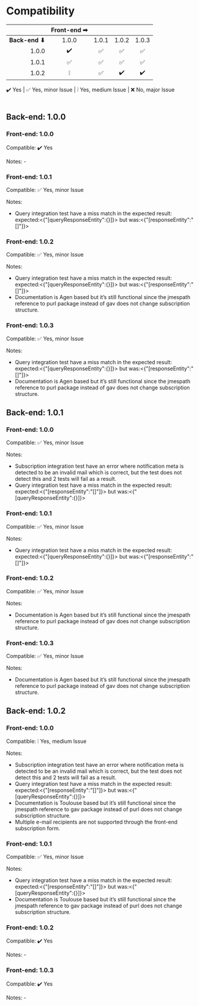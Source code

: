 # Compatibility

|              |Front-end ➡|        |        |        |
|-------------:|:---------:|:------:|:------:|:------:|
|**Back-end ⬇**|       1.0.0|    1.0.1|    1.0.2|    1.0.3|
|         1.0.0|           ✔️️|       ✅|       ✅|       ✅|
|         1.0.1|          ✅|       ✅|       ✅|       ✅|
|         1.0.2|          ❕|       ✅|        ✔️|        ✔️|

✔️️ Yes | ✅ Yes, minor Issue | ❕ Yes, medium Issue | ❌ No, major Issue
<br>
<br>
## Back-end: 1.0.0
### Front-end: 1.0.0
Compatible: ✔️️ Yes

Notes: -

### Front-end: 1.0.1
Compatible: ✅ Yes, minor Issue

Notes:

- Query integration test have a miss match in the expected result: <br/>
expected:<{"[queryResponseEntity":{}]}> but was:<{"[responseEntity":"[]"]}>

### Front-end: 1.0.2
Compatible: ✅ Yes, minor Issue

Notes:

- Query integration test have a miss match in the expected result: <br/>
expected:<{"[queryResponseEntity":{}]}> but was:<{"[responseEntity":"[]"]}>
- Documentation is Agen based but it’s still functional since the jmespath reference to purl package instead of gav does not change subscription structure.

### Front-end: 1.0.3
Compatible: ✅ Yes, minor Issue

Notes:

- Query integration test have a miss match in the expected result: <br/>
expected:<{"[queryResponseEntity":{}]}> but was:<{"[responseEntity":"[]"]}>
- Documentation is Agen based but it’s still functional since the jmespath reference to purl package instead of gav does not change subscription structure.

## Back-end: 1.0.1
### Front-end: 1.0.0
Compatible: ✅ Yes, minor Issue

Notes:
- Subscription integration test have an error where notification meta is detected to be an invalid mail which is correct, but the test does not detect this and 2 tests will fail as a result.
- Query integration test have a miss match in the expected result: <br>
expected:<{"[responseEntity":"[]"]}> but was:<{"[queryResponseEntity":{}]}>

### Front-end: 1.0.1
Compatible: ✅ Yes, minor Issue

Notes:

- Query integration test have a miss match in the expected result: <br>
expected:<{"[queryResponseEntity":{}]}> but was:<{"[responseEntity":"[]"]}>

### Front-end: 1.0.2
Compatible: ✅ Yes, minor Issue

Notes:

- Documentation is Agen based but it’s still functional since the jmespath reference to purl package instead of gav does not change subscription structure.

### Front-end: 1.0.3
Compatible: ✅ Yes, minor Issue

Notes:

- Documentation is Agen based but it’s still functional since the jmespath reference to purl package instead of gav does not change subscription structure.

## Back-end: 1.0.2
### Front-end: 1.0.0
Compatible: ❕ Yes, medium Issue

Notes:
- Subscription integration test have an error where notification meta is detected to be an invalid mail which is correct, but the test does not detect this and 2 tests will fail as a result.
- Query integration test have a miss match in the expected result: <br>
expected:<{"[responseEntity":"[]"]}> but was:<{"[queryResponseEntity":{}]}>
- Documentation is Toulouse based but it’s still functional since the jmespath reference to gav package instead of purl does not change subscription structure.
- Multiple e-mail recipients are not supported through the front-end subscription form. 

### Front-end: 1.0.1
Compatible: ✅ Yes, minor Issue

Notes:

- Query integration test have a miss match in the expected result: <br>
expected:<{"[responseEntity":"[]"]}> but was:<{"[queryResponseEntity":{}]}>
- Documentation is Toulouse based but it’s still functional since the jmespath reference to gav package instead of purl does not change subscription structure.

### Front-end: 1.0.2
Compatible: ✔️️ Yes

Notes: -

### Front-end: 1.0.3
Compatible: ✔️️ Yes

Notes: -
